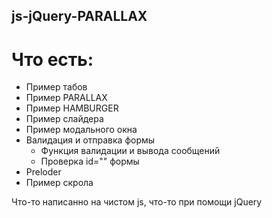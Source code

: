 ## js-jQuery-PARALLAX

# Что есть: 

* Пример табов
* Пример PARALLAX
* Пример HAMBURGER
* Пример слайдера
* Пример модального окна
* Валидация и отправка формы
   * Функция валидации и вывода сообщений
   * Проверка id="" формы
* Preloder
* Пример скрола

Что-то написанно на чистом js, что-то при помощи jQuery
